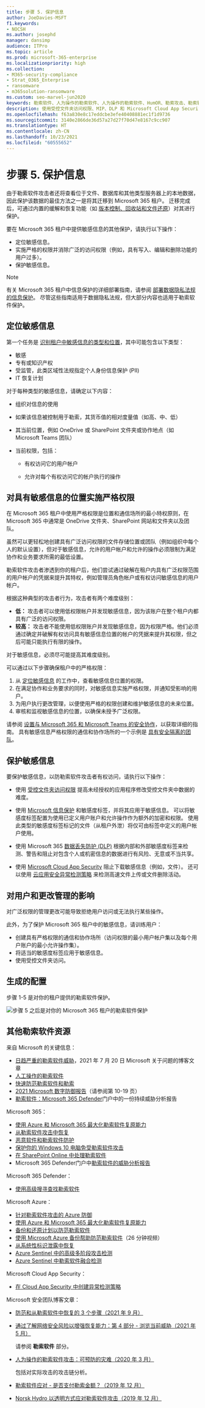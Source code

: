 ```yaml
---
title: 步骤 5. 保护信息
author: JoeDavies-MSFT
f1.keywords:
- NOCSH
ms.author: josephd
manager: dansimp
audience: ITPro
ms.topic: article
ms.prod: microsoft-365-enterprise
ms.localizationpriority: high
ms.collection:
- M365-security-compliance
- Strat_O365_Enterprise
- ransomware
- m365solution-ransomware
ms.custom: seo-marvel-jun2020
keywords: 勒索软件、人为操作的勒索软件、人为操作的勒索软件、HumOR、勒索攻击、勒索软件攻击、加密、加密病毒
description: 使用受控文件夹访问权限、MIP、DLP 和 Microsoft Cloud App Security 来保护 Microsoft 365 敏感数据。
ms.openlocfilehash: f63a830e8c17eddcbe3efe40408881ec1f1d9736
ms.sourcegitcommit: 3140e2866de36d57a27d27f70d47e8167c9cc907
ms.translationtype: HT
ms.contentlocale: zh-CN
ms.lasthandoff: 10/23/2021
ms.locfileid: "60555652"
---
```

# <a name="step-5-protect-information"></a>步骤 5. 保护信息

由于勒索软件攻击者还将查看位于文件、数据库和其他类型服务器上的本地数据，因此保护该数据的最佳方法之一是将其迁移到 Microsoft 365 租户。 迁移完成后，可通过内置的缓解和恢复功能（如 [版本控制、回收站和文件还原](ransomware-protection-microsoft-365.md#ransomware-mitigation-and-recovery-capabilities-provided-with-microsoft-365)）对其进行保护。

要在 Microsoft 365 租户中提供敏感信息的其他保护，请执行以下操作：

- 定位敏感信息。
- 实施严格的权限并消除广泛的访问权限（例如，具有写入、编辑和删除功能的用户过多）。
- 保护敏感信息。

>[!Note]
>有关 Microsoft 365 租户中信息保护的详细部署指南，请参阅 [部署数据隐私法规的信息保护](information-protection-deploy.md)。 尽管这些指南适用于数据隐私法规，但大部分内容也适用于勒索软件保护。
>

## <a name="locate-your-sensitive-information"></a>定位敏感信息

第一个任务是 [识别租户中敏感信息的类型和位置](/microsoft-365/compliance/information-protection#know-your-data)，其中可能包含以下类型：

- 敏感
- 专有或知识产权
- 受监管，此类区域性法规指定个人身份信息保护 (PII)
- IT 恢复计划

对于每种类型的敏感信息，请确定以下内容：

- 组织对信息的使用
- 如果该信息被控制用于勒索，其货币值的相对度量值（如高、中、低）
- 其当前位置，例如 OneDrive 或 SharePoint 文件夹或协作地点（如 Microsoft Teams 团队）
- 当前权限，包括：

   - 有权访问它的用户帐户

   - 允许对每个有权访问它的帐户执行的操作

## <a name="implement-strict-permissions-for-locations-with-sensitive-information"></a>对具有敏感信息的位置实施严格权限

在 Microsoft 365 租户中使用严格权限是位置和通信场所的最小特权原则，在 Microsoft 365 中通常是 OneDrive 文件夹、SharePoint 网站和文件夹以及团队。 

虽然可以更轻松地创建具有广泛访问权限的文件存储位置或团队（例如组织中每个人的默认设置），但对于敏感信息，允许的用户帐户和允许的操作必须限制为满足协作和业务要求所需的最低设置。

勒索软件攻击者渗透到你的租户后，他们尝试通过破解在租户内具有广泛权限范围的用户帐户的凭据来提升其特权，例如管理员角色帐户或有权访问敏感信息的用户帐户。 

根据这种典型的攻击者行为，攻击者有两个难度级别：

- **低：** 攻击者可以使用低权限帐户并发现敏感信息，因为该账户在整个租户内都具有广泛的访问权限。
- **较高：** 攻击者不能使用低权限账户并发现敏感信息，因为权限严格。他们必须通过确定并破解有权访问具有敏感信息位置的帐户的凭据来提升其权限，但之后可能只能执行有限的操作。

对于敏感信息，必须尽可能提高其难度级别。

可以通过以下步骤确保租户中的严格权限：

1. 从 [定位敏感信息](#locate-your-sensitive-information) 的工作中，查看敏感信息位置的权限。 
2. 在满足协作和业务要求的同时，对敏感信息实施严格权限，并通知受影响的用户。
3. 为用户执行更改管理，以便使用严格的权限创建和维护敏感信息的未来位置。
4. 审核和监视敏感信息的位置，以确保未授予广泛权限。

请参阅 [设置与 Microsoft 365 和 Microsoft Teams 的安全协作](setup-secure-collaboration-with-teams.md)，以获取详细的指南。 具有敏感信息严格权限的通信和协作场所的一个示例是 [具有安全隔离的团队](/microsoft-365/solutions/secure-teams-security-isolation)。

## <a name="protect-your-sensitive-information"></a>保护敏感信息

要保护敏感信息，以防勒索软件攻击者有权访问，请执行以下操作：

- 使用 [受控文件夹访问权限](/windows/security/threat-protection/microsoft-defender-atp/controlled-folders) 提高未经授权的应用程序修改受控文件夹中数据的难度。

- 使用 [Microsoft 信息保护](/microsoft-365/compliance/information-protection) 和敏感度标签，并将其应用于敏感信息。 可以将敏感度标签配置为使用已定义用户账户和允许操作作为额外的加密和权限。 使用此类型的敏感度标签标记的文件（从租户外泄）将仅可由标签中定义的用户帐户使用。

- 使用 Microsoft 365 [数据丢失防护 (DLP)](/microsoft-365/compliance/dlp-learn-about-dlp) 根据内部和外部敏感度标签来检测、警告和阻止对包含个人或机密信息的数据进行有风险、无意或不当共享。

- 使用 [ Microsoft Cloud App Security](/cloud-app-security/what-is-cloud-app-security) 阻止下载敏感信息（例如，文件）。 还可以使用 [云应用安全异常检测策略](/cloud-app-security/anomaly-detection-policy#ransomware-activity) 来检测高速文件上传或文件删除活动。

## <a name="impact-on-users-and-change-management"></a>对用户和更改管理的影响

对广泛权限的管理更改可能导致拒绝用户访问或无法执行某些操作。

此外，为了保护 Microsoft 365 租户中的敏感信息，请训练用户：

- 创建具有严格权限的通信和协作场所（访问权限的最小用户帐户集以及每个用户账户的最小允许操作集）。 
- 将适当的敏感度标签应用于敏感信息。
- 使用受控文件夹访问。

## <a name="resulting-configuration"></a>生成的配置

步骤 1-5 是对你的租户提供的勒索软件保护。

![步骤 5 之后是对你的 Microsoft 365 租户的勒索软件保护](../media/ransomware-protection-microsoft-365/ransomware-protection-microsoft-365-architecture-step5.png)

## <a name="additional-ransomware-resources"></a>其他勒索软件资源

来自 Microsoft 的关键信息：

- [日趋严重的勒索软件威胁](https://blogs.microsoft.com/on-the-issues/2021/07/20/the-growing-threat-of-ransomware/)，2021 年 7 月 20 日 Microsoft 关于问题的博客文章
- [人工操作的勒索软件](/security/compass/human-operated-ransomware)
- [快速防范勒索软件和勒索](/security/compass/protect-against-ransomware)
- [2021 Microsoft 数字防御报告](https://www.microsoft.com/security/business/microsoft-digital-defense-report)（请参阅第 10-19 页）
- [勒索软件：Microsoft 365 Defender](https://security.microsoft.com/threatanalytics3/05658b6c-dc62-496d-ad3c-c6a795a33c27/overview)门户中的一份持续威胁分析报告

Microsoft 365：

- [使用 Azure 和 Microsoft 365 最大化勒索软件复原能力](https://azure.microsoft.com/resources/maximize-ransomware-resiliency-with-azure-and-microsoft-365/)
- [从勒索软件攻击中恢复](/microsoft-365/security/office-365-security/recover-from-ransomware)
- [恶意软件和勒索软件防护](/compliance/assurance/assurance-malware-and-ransomware-protection)
- [保护你的 Windows 10 电脑免受勒索软件攻击](https://support.microsoft.com//windows/protect-your-pc-from-ransomware-08ed68a7-939f-726c-7e84-a72ba92c01c3)
- [在 SharePoint Online 中处理勒索软件](/sharepoint/troubleshoot/security/handling-ransomware-in-sharepoint-online)
- Microsoft 365 Defender门户中[勒索软件的威胁分析报告](https://security.microsoft.com/threatanalytics3?page_size=30&filters=tags%3DRansomware&ordering=-lastUpdatedOn&fields=displayName,alertsCount,impactedEntities,reportType,createdOn,lastUpdatedOn,tags,flag)


Microsoft 365 Defender：

- [使用高级搜寻查找勒索软件](/microsoft-365/security/defender/advanced-hunting-find-ransomware)

Microsoft Azure：

- [针对勒索软件攻击的 Azure 防御](https://azure.microsoft.com/resources/azure-defenses-for-ransomware-attack/)
- [使用 Azure 和 Microsoft 365 最大化勒索软件复原能力](https://azure.microsoft.com/resources/maximize-ransomware-resiliency-with-azure-and-microsoft-365/)
- [备份和还原计划以防范勒索软件](/security/compass/backup-plan-to-protect-against-ransomware)
- [使用 Microsoft Azure 备份帮助防范勒索软件](https://www.youtube.com/watch?v=VhLOr2_1MCg)（26 分钟视频）
- [从系统性标识泄露中恢复](/azure/security/fundamentals/recover-from-identity-compromise)
- [Azure Sentinel 中的高级多阶段攻击检测](/azure/sentinel/fusion#ransomware)
- [Azure Sentinel 中勒索软件融合检测](https://techcommunity.microsoft.com/t5/azure-sentinel/what-s-new-fusion-detection-for-ransomware/ba-p/2621373)

Microsoft Cloud App Security：

-  [在 Cloud App Security 中创建异常检测策略](/cloud-app-security/anomaly-detection-policy)

Microsoft 安全团队博客文章：

- [防范和从勒索软件中恢复的 3 个步骤（2021 年 9 月）](https://www.microsoft.com/security/blog/2021/09/07/3-steps-to-prevent-and-recover-from-ransomware/)
- [通过了解网络安全风险以增强恢复能力：第 4 部分 - 浏览当前威胁（2021 年 5 月）](https://www.microsoft.com/security/blog/2021/05/26/becoming-resilient-by-understanding-cybersecurity-risks-part-4-navigating-current-threats/)

  请参阅 **勒索软件** 部分。

- [人为操作的勒索软件攻击：可预防的灾难（2020 年 3 月）](https://www.microsoft.com/security/blog/2020/03/05/human-operated-ransomware-attacks-a-preventable-disaster/)

  包括对实际攻击的攻击链分析。

- [勒索软件应对 - 是否支付勒索金额？（2019 年 12 月）](https://www.microsoft.com/security/blog/2019/12/16/ransomware-response-to-pay-or-not-to-pay/)
- [Norsk Hydro 以透明方式应对勒索软件攻击（2019 年 12 月）](https://www.microsoft.com/security/blog/2019/12/17/norsk-hydro-ransomware-attack-transparency/)


